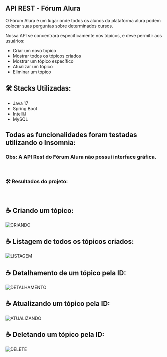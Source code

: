 

## API REST - Fórum Alura

O Fórum Alura é um lugar onde todos os alunos da plataforma alura podem colocar suas perguntas sobre determinados cursos. 

Nossa API se concentrará especificamente nos tópicos, e deve permitir aos usuários:

* Criar um novo tópico
* Mostrar todos os tópicos criados
* Mostrar um tópico específico
* Atualizar um tópico
* Eliminar um tópico

## 	:hammer_and_wrench: Stacks Utilizadas:

* Java 17 <br>
* Spring Boot <br>
* IntelliJ <br>
* MySQL <br>

## Todas as funcionalidades foram testadas utilizando o Insomnia: 
### Obs: A API Rest do Fórum Alura não possuí interface gráfica. 
<br>

### :hammer_and_wrench: Resultados do projeto: 
<br>

## 	:coffee: Criando um tópico: <br>
![CRIANDO](https://github.com/duarterj/api-rest-forum/assets/119144791/c97451f8-dbde-4cfa-8cf9-80559fb696f5)
<br>

## 	:coffee: Listagem de todos os tópicos criados: <br>
![LISTAGEM](https://github.com/duarterj/api-rest-forum/assets/119144791/af4186eb-1608-40e5-821f-056ce4d87255)
<br>

## :coffee: Detalhamento de um tópico pela ID: <br>
![DETALHAMENTO](https://github.com/duarterj/api-rest-forum/assets/119144791/67ea768b-2779-4079-8dfd-078a8528ffe8)
<br>

## 	:coffee: Atualizando um tópico pela ID: <br>
![ATUALIZANDO](https://github.com/duarterj/api-rest-forum/assets/119144791/13184f26-dd2c-4f11-99ee-4d9f0e9c204a)
<br>

## 	:coffee: Deletando um tópico pela ID: <br>
![DELETE](https://github.com/duarterj/api-rest-forum/assets/119144791/7861e1ac-0020-403b-84ea-7704a404a81d)
<br>
















